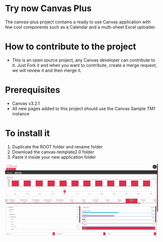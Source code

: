 # Try now Canvas Plus
The canvas-plus project contains a ready to use Canvas application with few cool components such as a Calendar and a multi-sheet Excel uploader.

# How to contribute to the project
* This is an open source project, any Canvas developer can contribute to it. Just Fork it and when you want to contribute, create a merge request, we will review it and then merge it.

# Prerequisites
* Canvas v3.2.1
* All new pages added to this project should use the Canvas Sample TM1 instance

# To install it
1. Duplicate the ROOT folder and rename folder
1. Download the canvas-template2.0 folder
1. Paste it inside your new application folder
 
<img src="/images/canvas-template-v2.png" >